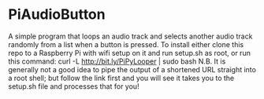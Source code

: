 # PiAudioButton
A simple program that loops an audio track and selects another audio track randomly from a list when a button is pressed.
To install either clone this repo to a Raspberry Pi with wifi setup on it and run setup.sh as root, or run this command:
   curl -L http://bit.ly/PiPyLooper | sudo bash
N.B. It is generally not a good idea to pipe the output of a shortened URL straight into a root shell; but follow the link first and you will see it takes you to the setup.sh file and processes that for you!

